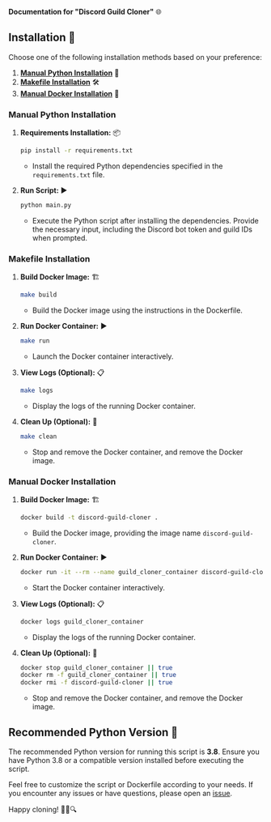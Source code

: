 **Documentation for "Discord Guild Cloner"** 🌐

## Installation 🚀

Choose one of the following installation methods based on your preference:

1. [**Manual Python Installation**](#manual-python-installation) 🐍
2. [**Makefile Installation**](#makefile-installation) 🛠️
3. [**Manual Docker Installation**](#manual-docker-installation) 🐳

### Manual Python Installation

1. **Requirements Installation:** 📦
   ```bash
   pip install -r requirements.txt
   ```
   - Install the required Python dependencies specified in the `requirements.txt` file.

2. **Run Script:** ▶️
   ```bash
   python main.py
   ```
   - Execute the Python script after installing the dependencies. Provide the necessary input, including the Discord bot token and guild IDs when prompted.

### Makefile Installation

1. **Build Docker Image:** 🏗️
   ```bash
   make build
   ```
   - Build the Docker image using the instructions in the Dockerfile.

2. **Run Docker Container:** ▶️
   ```bash
   make run
   ```
   - Launch the Docker container interactively.

3. **View Logs (Optional):** 📋
   ```bash
   make logs
   ```
   - Display the logs of the running Docker container.

4. **Clean Up (Optional):** 🧹
   ```bash
   make clean
   ```
   - Stop and remove the Docker container, and remove the Docker image.

### Manual Docker Installation

1. **Build Docker Image:** 🏗️
   ```bash
   docker build -t discord-guild-cloner .
   ```
   - Build the Docker image, providing the image name `discord-guild-cloner`.

2. **Run Docker Container:** ▶️
   ```bash
   docker run -it --rm --name guild_cloner_container discord-guild-cloner
   ```
   - Start the Docker container interactively.

3. **View Logs (Optional):** 📋
   ```bash
   docker logs guild_cloner_container
   ```
   - Display the logs of the running Docker container.

4. **Clean Up (Optional):** 🧹
   ```bash
   docker stop guild_cloner_container || true
   docker rm -f guild_cloner_container || true
   docker rmi -f discord-guild-cloner || true
   ```
   - Stop and remove the Docker container, and remove the Docker image.

## Recommended Python Version 🐍
The recommended Python version for running this script is **3.8**. Ensure you have Python 3.8 or a compatible version installed before executing the script.

Feel free to customize the script or Dockerfile according to your needs. If you encounter any issues or have questions, please open an [issue](https://github.com/synlax/discord-cloner/issues).

Happy cloning! 🚀🌈🔍